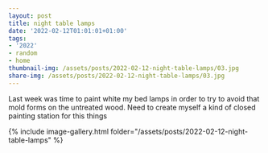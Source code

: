 ```yaml
---
layout: post
title: night table lamps
date: '2022-02-12T01:01:01+01:00'
tags:
- '2022'
- random
- home
thumbnail-img: /assets/posts/2022-02-12-night-table-lamps/03.jpg
share-img: /assets/posts/2022-02-12-night-table-lamps/03.jpg
---
```


Last week was time to paint white my bed lamps in order to try to avoid that mold forms on the untreated wood. Need to create myself a kind of closed painting station for this things

{% include image-gallery.html folder="/assets/posts/2022-02-12-night-table-lamps" %}
